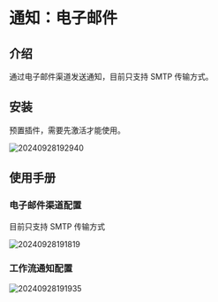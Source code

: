 # 通知：电子邮件

<PluginInfo name="notification-email"></PluginInfo>

## 介绍

通过电子邮件渠道发送通知，目前只支持 SMTP 传输方式。

## 安装

预置插件，需要先激活才能使用。

![20240928192940](https://static-docs.nocobase.com/20240928192940.png)

## 使用手册

### 电子邮件渠道配置

目前只支持 SMTP 传输方式

![20240928191819](https://static-docs.nocobase.com/20240928191819.png)

### 工作流通知配置

![20240928191935](https://static-docs.nocobase.com/20240928191935.png)